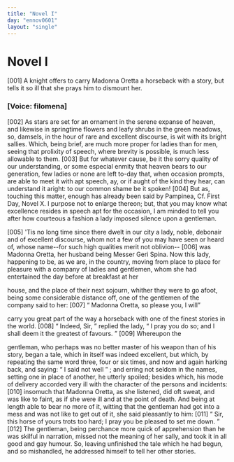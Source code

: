 ```yaml
---
title: "Novel I"
day: "ennov0601"
layout: "single"
---
```

<div id="nov0601" type="novella" who="filomena">
 <h1>
  Novel I
 </h1>
 <argument>
  <p>
   <a name="p06010001">
    [001]
   </a>
   A knight offers to carry Madonna Oretta a horseback
with a story, but tells it so ill that she prays him to dismount
her.
  </p>
 </argument>
 <p>
  <h3>
   [Voice: filomena]
  </h3>
 </p>
 <div3 type="commentary" who="filomena">
  <p>
   <a name="p06010002">
    [002]
   </a>
   As
   stars are set for an ornament in the serene
	expanse of heaven, and likewise in springtime flowers and leafy shrubs in the green
	meadows, so, damsels, in the hour of rare and excellent discourse, is wit with its bright
	sallies.  Which, being brief, are much more proper for ladies than for men, seeing that
	prolixity of speech, where brevity is possible, is much less allowable to them.
   <a name="p06010003">
    [003]
   </a>
   But for whatever cause, be it the sorry quality of our understanding, or
	some especial enmity that heaven bears to our generation, few ladies or none are left
	to-day that, when occasion prompts, are able to meet it with apt speech, ay, or if aught
	of the kind they hear, can understand it aright: to our common shame be it spoken!
   <a name="p06010004">
    [004]
   </a>
   But as, touching this matter, enough has already been said by
	Pampinea,
   <note>
    Cf. First Day, Novel X.
   </note>
   I purpose not to enlarge thereon; but, that
	you may know what excellence resides in speech apt for the occasion, I am minded to tell
	you after how courteous a fashion a lady imposed silence upon a gentleman.
  </p>
 </div3>
 <p>
  <a name="p06010005">
   [005]
  </a>
  'Tis no long time since there
dwelt in our city a lady, noble,
 debonair and of excellent discourse, whom
not a few of you may have
 seen or heard of, whose name--for such high
qualities merit not
 oblivion--
  <a name="p06010006">
   [006]
  </a>
  was Madonna Oretta, her husband being Messer
Geri Spina.
 Now this lady, happening to be, as we are, in the country,
moving
 from place to place for pleasure with a company of ladies and
gentlemen,
 whom she had entertained the day before at breakfast at her

house, and the place of their next sojourn, whither they were to go
  afoot, being some considerable distance off, one of the gentlemen
of
 the company said to her:
  <a name="p06010007">
   [007]
  </a>
  <q direct="unspecified">
   Madonna Oretta, so please you, I will

carry you great part of the way a horseback with one of the finest
 stories
in the world.
  </q>
  <a name="p06010008">
   [008]
  </a>
  <q direct="unspecified">
   Indeed, Sir,
  </q>
  replied the lady,
  <q direct="unspecified">
   I pray
 you
 do
so; and I shall deem it the greatest of favours.
  </q>
  <a name="p06010009">
   [009]
  </a>
  Whereupon the

gentleman, who perhaps was no better master of his weapon than of
 his
story, began a tale, which in itself was indeed excellent, but which,
 by
repeating the same word three, four or six times, and now and
 again
harking back, and saying:
  <q direct="unspecified">
   I said not well
  </q>
  ; and erring
 not seldom in
the names, setting one in place of another, he utterly
 spoiled; besides
which, his mode of delivery accorded very ill with
 the character of the
persons and incidents:
  <a name="p06010010">
   [010]
  </a>
  insomuch that Madonna
 Oretta, as she listened, did
oft sweat, and was like to faint, as if she
 were ill and at the point of
death. And being at length able to bear
 no more of it, witting that the
gentleman had got into a mess and
 was not like to get out of it, she said
pleasantly to him:
  <a name="p06010011">
   [011]
  </a>
  <q direct="unspecified">
   Sir, this
 horse of yours trots too hard; I pray you
be pleased to set me down.
  </q>
  <a name="p06010012">
   [012]
  </a>
  The gentleman, being perchance more quick
of apprehension than
 he was skilful in narration, missed not the meaning
of her sally, and
 took it in all good and gay humour. So, leaving
unfinished the tale
 which he had begun, and so mishandled, he addressed
himself to tell
 her other stories.
 </p>
</div>